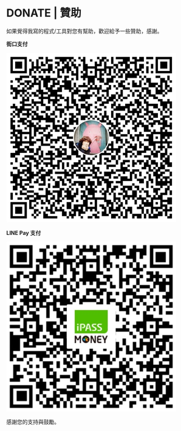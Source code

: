 # DONATE | 贊助

如果覺得我寫的程式/工具對您有幫助，歡迎給予一些贊助，感謝。


**街口支付**

![](images/jkopay.jpg)


**LINE Pay 支付**

![](images/linepay.jpg)


感謝您的支持與鼓勵。